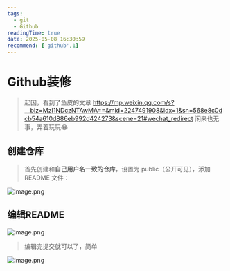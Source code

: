 ```yaml
---
tags:
  - git
  - Github
readingTime: true
date: 2025-05-08 16:30:59
recommend: ['github',1]
---
```

# Github装修

> 起因，看到了鱼皮的文章
> https://mp.weixin.qq.com/s?__biz=MzI1NDczNTAwMA==&mid=2247491908&idx=1&sn=568e8c0dcb54a610d886eb992d424273&scene=21#wechat_redirect
> 闲来也无事，弄着玩玩😂

## 创建仓库

> 首先创建和**自己用户名一致的仓库**，设置为 public（公开可见），添加 README 文件：

![image.png](https://imgsbo.oss-cn-shanghai.aliyuncs.com/undefined20250508163600980.png)
## 编辑README

![image.png](https://imgsbo.oss-cn-shanghai.aliyuncs.com/undefined20250508163714048.png)
> 编辑完提交就可以了，简单

![image.png](https://imgsbo.oss-cn-shanghai.aliyuncs.com/undefined20250508164508513.png)
